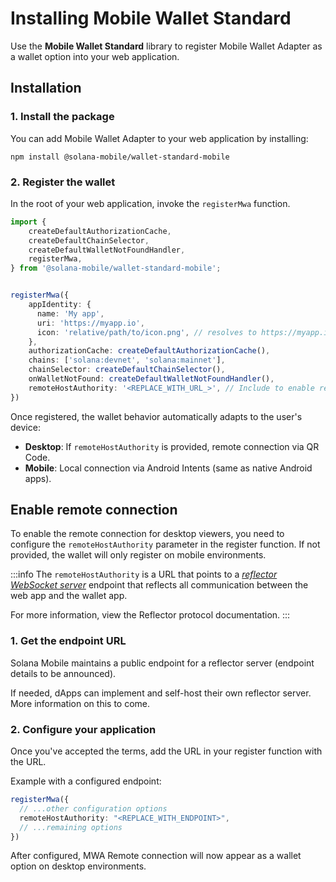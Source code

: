 # Installing Mobile Wallet Standard 


Use the **Mobile Wallet Standard** library to register Mobile Wallet Adapter as a wallet option into your web application.

## Installation

### 1. Install the package

You can add Mobile Wallet Adapter to your web application by installing:

```shell    
npm install @solana-mobile/wallet-standard-mobile
```

### 2. Register the wallet

In the root of your web application, invoke the `registerMwa` function.

```typescript
import { 
    createDefaultAuthorizationCache, 
    createDefaultChainSelector, 
    createDefaultWalletNotFoundHandler,
    registerMwa, 
} from '@solana-mobile/wallet-standard-mobile';


registerMwa({
    appIdentity: {
      name: 'My app',
      uri: 'https://myapp.io',
      icon: 'relative/path/to/icon.png', // resolves to https://myapp.io/relative/path/to/icon.png
    },    
    authorizationCache: createDefaultAuthorizationCache(),
    chains: ['solana:devnet', 'solana:mainnet'],
    chainSelector: createDefaultChainSelector(),
    onWalletNotFound: createDefaultWalletNotFoundHandler(),
    remoteHostAuthority: '<REPLACE_WITH_URL_>', // Include to enable remote connection option.
})
```

Once registered, the wallet behavior automatically adapts to the user's device:

- **Desktop**: If `remoteHostAuthority` is provided, remote connection via QR Code.
- **Mobile**: Local connection via Android Intents (same as native Android apps).


## Enable remote connection

To enable the remote connection for desktop viewers, you need to configure the `remoteHostAuthority` parameter in the register function. If not provided, the wallet will only register on mobile environments.

:::info
The `remoteHostAuthority` is a URL that points to a [*reflector WebSocket server*](https://solana-mobile.github.io/mobile-wallet-adapter/spec/spec.html#reflector-protocol) endpoint that reflects all communication between the web app and the wallet app. 

For more information, view the Reflector protocol documentation.
:::



### 1. Get the endpoint URL

Solana Mobile maintains a public endpoint for a reflector server (endpoint details to be announced).

If needed, dApps can implement and self-host their own reflector server. More information on this to come.
<!-- For more information, view the Hosting a Reflector server documentation. TODO -->

### 2. Configure your application

Once you've accepted the terms, add the URL in your register function with the URL.

Example with a configured endpoint:

```typescript
registerMwa({
  // ...other configuration options
  remoteHostAuthority: "<REPLACE_WITH_ENDPOINT>",
  // ...remaining options
})
```

After configured, MWA Remote connection will now appear as a wallet option on desktop environments.
